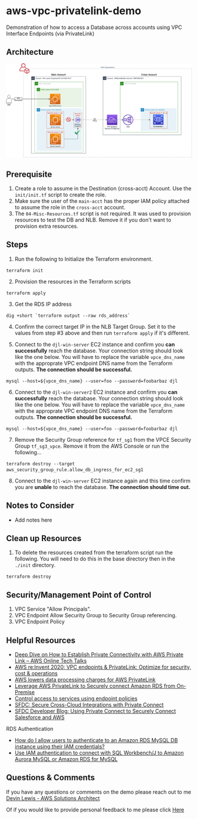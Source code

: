 # aws-vpc-privatelink-demo
Demonstration of how to access a Database across accounts using VPC Interface Endpoints (via PrivateLink)

## Architecture
![alt text](https://github.com/gravelgrinder/aws-vpc-privatelink-demo/blob/main/architecture-diagram.png?raw=true)

## Prerequisite
1. Create a role to assume in the Destination (cross-acct) Account.  Use the `init/init.tf` script to create the role.
2. Make sure the user of the `main-acct` has the proper IAM policy attached to assume the role in the `cross-acct` account.
3. The `04-Misc-Resources.tf` script is not required.  It was used to provision resources to test the DB and NLB.  Remove it if you don't want to provision extra resources.

## Steps
1. Run the following to Initialize the Terraform environment.

```
terraform init
```

2. Provision the resources in the Terraform scripts

```
terraform apply
```

3. Get the RDS IP address
```
dig +short `terraform output --raw rds_address`
```

4. Confirm the correct target IP in the NLB Target Group.  Set it to the values from step #3 above and then run `terraform apply` if it's different.

5. Connect to the `djl-win-server` EC2 instance and confirm you __**can successfully**__ reach the database.  Your connection string should look like the one below.  You will have to replace the variable `vpce_dns_name` with the approprate VPC endpoint DNS name from the Terraform outputs.  __The connection should be successful.__
```
mysql --host=${vpce_dns_name} --user=foo --password=foobarbaz djl
```

6. Connect to the `djl-win-server2` EC2 instance and confirm you __**can successfully**__ reach the database.  Your connection string should look like the one below.  You will have to replace the variable `vpce_dns_name` with the approprate VPC endpoint DNS name from the Terraform outputs.  __The connection should be successful.__
```
mysql --host=${vpce_dns_name} --user=foo --password=foobarbaz djl
``` 

7. Remove the Security Group reference for `tf_sg1` from the VPCE Security Group `tf_sg3_vpce`.  Remove it from the AWS Console or run the following...
```
terraform destroy --target aws_security_group_rule.allow_db_ingress_for_ec2_sg1
```

8. Connect to the `djl-win-server` EC2 instance again and this time confirm you are __**unable**__ to reach the database.  __**The connection should time out.**__

## Notes to Consider
* Add notes here

## Clean up Resources
1. To delete the resources created from the terraform script run the following.  You will need to do this in the base directory then in the `./init` directory.
```
terraform destroy
```


## Security/Management Point of Control
1. VPC Service "Allow Principals".
2. VPC Endpoint Allow Security Group to Security Group referencing.
3. VPC Endpoint Policy

## Helpful Resources
* [Deep Dive on How to Establish Private Connectivity with AWS Private Link – AWS Online Tech Talks](https://www.youtube.com/watch?v=weN2sCKFquA)
* [AWS re:Invent 2020: VPC endpoints & PrivateLink: Optimize for security, cost & operations](https://www.youtube.com/watch?v=LNf8jjBt72Y&list=PL2yQDdvlhXf-0zqlk2CIWszLXvyxL6sHi)
* [AWS lowers data processing charges for AWS PrivateLink](https://aws.amazon.com/about-aws/whats-new/2021/07/aws-lowers-data-processing-charges-aws-privatelink/)
* [Leverage AWS PrivateLink to Securely connect Amazon RDS from On-Premise](https://someshsrivastava1983.medium.com/leverage-aws-privatelink-to-securely-connect-amazon-rds-from-on-premise-9bf4bd3184b3)
* [Control access to services using endpoint policies](https://docs.aws.amazon.com/vpc/latest/privatelink/vpc-endpoints-access.html)
* [SFDC: Secure Cross-Cloud Integrations with Private Connect](https://help.salesforce.com/s/articleView?id=sf.private_connect_overview.htm&type=5)
* [SFDC Developer Blog: Using Private Connect to Securely Connect Salesforce and AWS](https://developer.salesforce.com/blogs/2020/10/using-private-connect-to-securely-connect-data-between-salesforce-and-aws)

RDS Authentication
* [How do I allow users to authenticate to an Amazon RDS MySQL DB instance using their IAM credentials?](https://aws.amazon.com/premiumsupport/knowledge-center/users-connect-rds-iam/)
* [Use IAM authentication to connect with SQL Workbench/J to Amazon Aurora MySQL or Amazon RDS for MySQL](https://aws.amazon.com/blogs/database/use-iam-authentication-to-connect-with-sql-workbenchj-to-amazon-aurora-mysql-or-amazon-rds-for-mysql/)



## Questions & Comments
If you have any questions or comments on the demo please reach out to me [Devin Lewis - AWS Solutions Architect](mailto:lwdvin@amazon.com?subject=AWS%2FTerraform%20FMS%20VPC%20PrivateLink%20Demo%20%28aws-vpc-privatelink-demo%29)

Of if you would like to provide personal feedback to me please click [Here](https://feedback.aws.amazon.com/?ea=lwdvin&fn=Devin&ln=Lewis)
